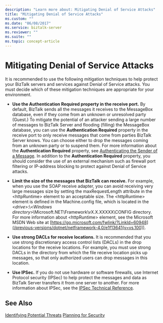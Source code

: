 ```yaml
---
description: "Learn more about: Mitigating Denial of Service Attacks"
title: "Mitigating Denial of Service Attacks"
ms.custom: ""
ms.date: "06/08/2017"
ms.service: biztalk-server
ms.reviewer: ""
ms.suite: ""
ms.topic: concept-article
---
```

# Mitigating Denial of Service Attacks
It is recommended to use the following mitigation techniques to help protect your BizTalk servers and services against Denial of Service attacks. You must decide which of these mitigation techniques are appropriate for your environment.

-   **Use the Authentication Required property in the receive port.** By default, BizTalk sends all the messages it receives to the MessageBox database, even if they come from an unknown or unresolved party (Guest.) To mitigate the potential of an attacker sending a large number of messages to BizTalk Server and flooding (filling) the MessageBox database, you can use the **Authentication Required** property in the receive port to only receive messages that come from parties BizTalk Server knows. You can choose either to drop the messages coming from an unknown party or to suspend them. For more information about the **Authentication Required** property, see [Authenticating the Sender of a Message](../core/authenticating-the-sender-of-a-message.md). In addition to the **Authentication Required** property, you should consider the use of an external mechanism such as firewall port filtering or IP-address blocking to protect against Denial of Service attacks.

-   **Limit the size of the messages that BizTalk can receive.** For example, when you use the SOAP receive adapter, you can avoid receiving very large messages size by setting the maxRequestLength attribute in the \<httpRuntime\> element to an acceptable size. The \<httpRuntime\> element is defined in the Machine.config file, which is located in the \<*drive*\>:\\<*Windows directory*\>\Microsoft.NET\Framework\vX.X.XXXXX\CONFIG directory. For more information about \<httpRuntime\> element, see the Microsoft MSDN Web site at [https://go.microsoft.com/fwlink/?LinkId=60948](/previous-versions/dotnet/netframework-4.0/e1f13641(v=vs.100)).

-   **Use strong DACLs for receive locations.** It is recommended that you use strong discretionary access control lists (DACLs) in the drop locations for the receive locations. For example, you must use strong DACLs in the directory from which the file receive location picks up messages, so that only authorized users can drop messages in this location.

-   **Use IPSec.** If you do not use hardware or software firewalls, use Internet Protocol security (IPSec) to help protect the messages and data as BizTalk Server transfers it from one server to another. For more information about IPSec, see the [IPSec Technical Reference](/previous-versions/windows/it-pro/windows-server-2003/cc740240(v=ws.10)).

## See Also
 [Identifying Potential Threats](../core/identifying-potential-threats.md)
 [Planning for Security](../core/planning-for-security.md)
